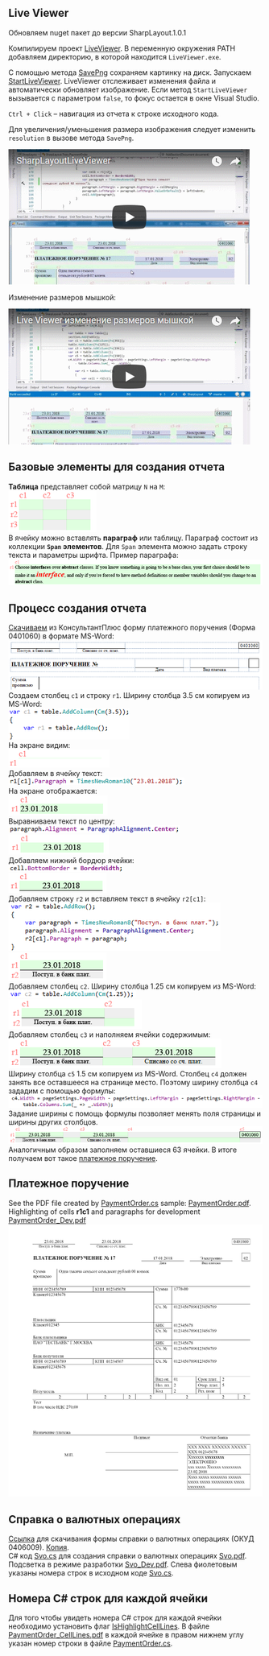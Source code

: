 ## Live Viewer

Обновляем nuget пакет до версии SharpLayout.1.0.1

Компилируем проект [LiveViewer](LiveViewer/LiveViewer.csproj). В переменную окружения PATH добавляем директорию, в которой находится `LiveViewer.exe`.

С помощью метода [SavePng](SharpLayout.Tests/Program.cs#L17) сохраняем картинку на диск. Запускаем [StartLiveViewer](SharpLayout.Tests/Program.cs#L17). LiveViewer отслеживает изменения файла и автоматически обновляет изображение. Если метод `StartLiveViewer` вызывается с параметром `false`, то фокус остается в окне Visual Studio.

`Ctrl + Сlick` – навигация из отчета к строке исходного кода.

Для увеличения/уменьшения размера изображения следует изменить `resolution` в вызове метода `SavePng`.

[![Demo Video](Files/video.png?raw=true)](https://youtu.be/GOKvKWak8Kg)

Изменение размеров мышкой:

[![Изменение размеров мышкой](Files/video2.png?raw=true)](https://youtu.be/Zy6BkPnZxyY)

## Базовые элементы для создания отчета
**Таблица** представляет собой матрицу `N` на `M`:  
![Table.png](Files/Table.png?raw=true)  
В ячейку можно вставлять **параграф** или таблицу. Параграф состоит из коллекции **`Span` элементов**. Для `Span` элемента можно задать строку текста и параметры шрифта. Пример параграфа:  
![Paragraph.png](Files/Paragraph.png?raw=true)  

## Процесс создания отчета
[Скачиваем](http://www.consultant.ru/document/cons_doc_LAW_32449/6f63e20bf8ca001d7abacf60b7b29c8dfd44d261/)
из КонсультантПлюс форму платежного поручения (Форма 0401060) в формате MS-Word:  
![PaymentOrderBlank.png](Files/PaymentOrderBlank.png?raw=true)  
Создаем столбец `c1` и строку `r1`. Ширину столбца 3.5 см копируем из MS-Word:  
![Code1.png](Files/Code1.png?raw=true)  
На экране видим:  
![r1.png](Files/r1.png?raw=true)  
Добавляем в ячейку текст:  
![Code2.png](Files/Code2.png?raw=true)  
На экране отображается:  
![r2.png](Files/r2.png?raw=true)  
Выравниваем текст по центру:  
![Code3.png](Files/Code3.png?raw=true)  
![r3.png](Files/r3.png?raw=true)  
Добавляем нижний бордюр ячейки:  
![Code4.png](Files/Code4.png?raw=true)  
![r4.png](Files/r4.png?raw=true)  
Добавляем строку `r2` и вставляем текст в ячейку `r2[c1]`:  
![Code5.png](Files/Code5.png?raw=true)  
![r5.png](Files/r5.png?raw=true)  
Добавляем столбец `c2`. Ширину столбца 1.25 см копируем из MS-Word:  
![Code6.png](Files/Code6.png?raw=true")  
![r6.png](Files/r6.png?raw=true")  
Добавляем столбец `c3` и наполняем ячейки содержимым:  
![r7.png](Files/r7.png?raw=true")  
Ширину столбца `c5` 1.5 см копируем из MS-Word. Столбец `c4` должен занять все оставшееся на странице место. Поэтому ширину столбца `c4` зададим с помощью формулы:  
![Code7.png](Files/Code7.png?raw=true)  
Задание ширины с помощь формулы позволяет менять поля страницы и ширины других столбцов.  
![r8.png](Files/r8.png?raw=true")  
Аналогичным образом заполняем оставшиеся 63 ячейки.
В итоге получаем вот такое 
[платежное поручение](Files/PaymentOrder_Dev.pdf?raw=true).

## Платежное поручение
See the PDF file created by
[PaymentOrder.cs](SharpLayout.Tests/PaymentOrder.cs)
sample:
[PaymentOrder.pdf](Files/PaymentOrder.pdf?raw=true).
Highlighting of cells **r1c1** and paragraphs for development
[PaymentOrder_Dev.pdf](Files/PaymentOrder_Dev.pdf?raw=true)
![PaymentOrder.pdf](Files/PaymentOrder.png?raw=true")

## Справка о валютных операциях
[Ссылка](http://www.consultant.ru/document/cons_doc_LAW_133766/8408aeb59bc953ca3bbce8a729e5a5dca3bd0705/)
для скачивания формы справки о валютных операциях (ОКУД 0406009).
[Копия](Files/LAW191272_0_20170628_171359.RTF).  
C# код [Svo.cs](SharpLayout.Tests/Svo.cs) для создания справки о валютных операциях
[Svo.pdf](Files/Svo.pdf?raw=true). Подсветка в режиме разработки [Svo_Dev.pdf](Files/Svo_Dev.pdf?raw=true). Слева фиолетовым указаны номера строк в исходном коде [Svo.cs](SharpLayout.Tests/Svo.cs).  

## Номера C# строк для каждой ячейки
Для того чтобы увидеть номера C# строк для каждой ячейки необходимо установить флаг [IsHighlightCellLines](SharpLayout/Document.cs#L21). В файле [PaymentOrder_CellLines.pdf](Files/PaymentOrder_CellLines.pdf?raw=true)  в каждой ячейке в правом нижнем углу указан номер строки в файле [PaymentOrder.cs](SharpLayout.Tests/PaymentOrder.cs).